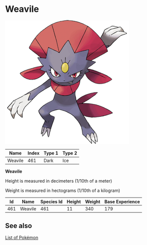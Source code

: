 # Weavile


![Weavile](images/461.png)

| **Name** | **Index** | **Type 1** | **Type 2** |
|----|----|----|----|
| Weavile | 461 | Dark | Ice  |

**Weavile** 


Height is measured in decimeters (1/10th of a meter)

Weight is measured in hectograms (1/10th of a kilogram)

| **Id** | **Name** | **Species Id** | **Height** | **Weight** | **Base Experience** |
|--------|----------|----------------|------------|------------|---------------------|
| 461 | Weavile | 461 | 11 | 340 | 179 |


## See also

[List of Pokémon](../pokemon.md)
